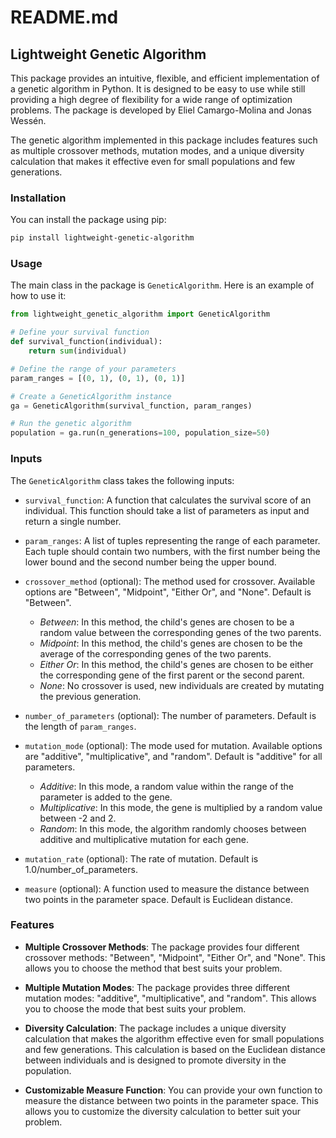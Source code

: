# README.md

## Lightweight Genetic Algorithm

This package provides an intuitive, flexible, and efficient implementation of a genetic algorithm in Python. It is designed to be easy to use while still providing a high degree of flexibility for a wide range of optimization problems. The package is developed by Eliel Camargo-Molina and Jonas Wessén.

The genetic algorithm implemented in this package includes features such as multiple crossover methods, mutation modes, and a unique diversity calculation that makes it effective even for small populations and few generations.

### Installation

You can install the package using pip:

```bash
pip install lightweight-genetic-algorithm
```

### Usage

The main class in the package is `GeneticAlgorithm`. Here is an example of how to use it:

```python
from lightweight_genetic_algorithm import GeneticAlgorithm

# Define your survival function
def survival_function(individual):
    return sum(individual)

# Define the range of your parameters
param_ranges = [(0, 1), (0, 1), (0, 1)]

# Create a GeneticAlgorithm instance
ga = GeneticAlgorithm(survival_function, param_ranges)

# Run the genetic algorithm
population = ga.run(n_generations=100, population_size=50)
```

### Inputs

The `GeneticAlgorithm` class takes the following inputs:

- `survival_function`: A function that calculates the survival score of an individual. This function should take a list of parameters as input and return a single number.

- `param_ranges`: A list of tuples representing the range of each parameter. Each tuple should contain two numbers, with the first number being the lower bound and the second number being the upper bound.

- `crossover_method` (optional): The method used for crossover. Available options are "Between", "Midpoint", "Either Or", and "None". Default is "Between".
    - *Between*: In this method, the child's genes are chosen to be a random value between the corresponding genes of the two parents. 
    - *Midpoint*: In this method, the child's genes are chosen to be the average of the corresponding genes of the two parents. 
    - *Either Or*: In this method, the child's genes are chosen to be either the corresponding gene of the first parent or the second parent.
    - *None*: No crossover is used, new individuals are created by mutating the previous generation.

- `number_of_parameters` (optional): The number of parameters. Default is the length of `param_ranges`.

- `mutation_mode` (optional): The mode used for mutation. Available options are "additive", "multiplicative", and "random". Default is "additive" for all parameters.
  * *Additive*: In this mode, a random value within the range of the parameter is added to the gene. 
  * *Multiplicative*: In this mode, the gene is multiplied by a random value between -2 and 2. 
  * *Random*: In this mode, the algorithm randomly chooses between additive and multiplicative mutation for each gene.

- `mutation_rate` (optional): The rate of mutation. Default is 1.0/number_of_parameters.

- `measure` (optional): A function used to measure the distance between two points in the parameter space. Default is Euclidean distance.

### Features

- **Multiple Crossover Methods**: The package provides four different crossover methods: "Between", "Midpoint", "Either Or", and "None". This allows you to choose the method that best suits your problem.

- **Multiple Mutation Modes**: The package provides three different mutation modes: "additive", "multiplicative", and "random". This allows you to choose the mode that best suits your problem.

- **Diversity Calculation**: The package includes a unique diversity calculation that makes the algorithm effective even for small populations and few generations. This calculation is based on the Euclidean distance between individuals and is designed to promote diversity in the population.

- **Customizable Measure Function**: You can provide your own function to measure the distance between two points in the parameter space. This allows you to customize the diversity calculation to better suit your problem.